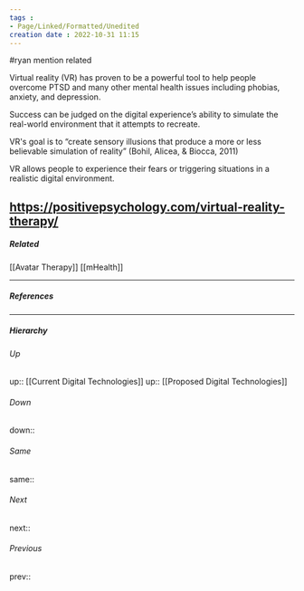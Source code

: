 ```yaml
---
tags :
- Page/Linked/Formatted/Unedited
creation date : 2022-10-31 11:15 
---
```

#ryan  mention related




Virtual reality (VR) has proven to be a powerful tool to help people overcome PTSD and many other mental health issues including phobias, anxiety, and depression.

Success can be judged on the digital experience’s ability to simulate the real-world environment that it attempts to recreate.

VR's goal is to “create sensory illusions that produce a more or less believable simulation of reality” (Bohil, Alicea, & Biocca, 2011)

VR allows people to experience their fears or triggering situations in a realistic digital environment.





https://positivepsychology.com/virtual-reality-therapy/
---
##### Related

[[Avatar Therapy]]
[[mHealth]]


---
##### References


---
##### Hierarchy
###### Up
up:: [[Current Digital Technologies]]
up:: [[Proposed Digital Technologies]]

###### Down
down:: 
###### Same
same:: 
###### Next
next:: 
###### Previous
prev:: 